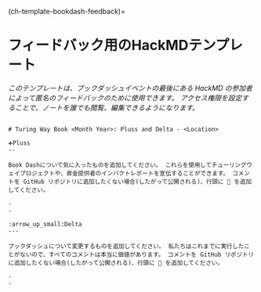 (ch-template-bookdash-feedback)=
# フィードバック用のHackMDテンプレート

*このテンプレートは、ブックダッシュイベントの最後にある HackMD の参加者によって匿名のフィードバックのために使用できます。 アクセス権限を設定することで、ノートを誰でも閲覧、編集できるようになります。*

```

# Turing Way Book <Month Year>: Pluss and Delta - <Location>

➕Pluss
--

Book Dashについて気に入ったものを追加してください。 これらを使用してチューリングウェイプロジェクトや、資金提供者のインパクトレポートを宣伝することができます。 コメントを GitHub リポジトリに追加したくない場合(したがって公開される)、行頭に 🤫 を追加してください。

-
-

:arrow_up_small:Delta
---

ブックダッシュについて変更するものを追加してください。 私たちはこれまでに実行したことがないので、すべてのコメントは本当に価値があります。 コメントを GitHub リポジトリに追加したくない場合(したがって公開される)、行頭に 🤫 を追加してください。

-
-
```
